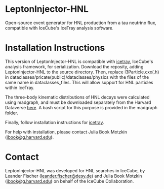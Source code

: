 # LeptonInjector-HNL
Open-source event generator for HNL production from a tau neutrino flux, compatible with IceCube's IceTray analysis software.

# Installation Instructions
This version of LeptonInjector-HNL is compatible with <a href="https://github.com/icecube/icetray-public">icetray</a>, IceCube's analysis framework, for serialization. Download the reposity, adding LeptonInjector-HNL to the source directory. Then, replace I3Particle.cxx(.h) in dataclasses/pricate(public)/dataclasses/physics with the files of the same name in dataclasses_files. This will allow support for HNL particles within IceTray. 

The three-body kinematic distributions of HNL decays were calculated using madgraph, and must be downloaded separately from the Harvard Dataverse <a href="https://dataverse.harvard.edu/dataset.xhtml?persistentId=doi:10.7910/DVN/FDCUQG">here</a>. A bash script for this purpose is provided in the madgraph folder.

Finally, follow installation instructions for <a href="https://github.com/icecube/icetray-public">icetray</a>.

For help with installation, please contact Julia Book Motzkin (jbook@g.harvard.edu).


# Contact
LeptonInjector-HNL was developed for HNL searches in IceCube, by Leander Fischer (leander.fischer@desy.de) and Julia Book Motzkin (jbook@g.harvard.edu) on behalf of the IceCube Collaboration.
